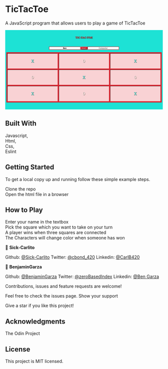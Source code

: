 # TicTacToe
 
   A JavaScript program that allows users to play a game of TicTacToe
 
![](screenshot.png)
 
## Built With
 
   Javascript, <br/>
   Html, <br/>
   Css, <br/>
   Eslint
 
## Getting Started
To get a local copy up and running follow these simple example steps.

Clone the repo <br/>
Open the html file in a browser <br/>


## How to Play
Enter your name in the textbox <br/>
Pick the square which you want to take on your turn <br/>
A player wins when three squares are connected <br/>
The Characters will change color when someone has won
 
 
👤 **Sick-Carlito**
 
 Github: [@Sick-Carlito](https://github.com/Sick-Carlito)
 Twitter: [@cbond_420](https://twitter.com/cbond_420)
 Linkedin: [@CarlB420](https://www.linkedin.com/in/carlb420/)

👤 **BenjaminGarza**

 Github: [@BenjaminGarza](https://github.com/BenjaminGarza)
 Twitter: [@zeroBasedIndex](https://twitter.com/zeroBasedIndex)
 Linkedin: [@Ben Garza](https://www.linkedin.com/in/benjamin-garza/)
 
 
Contributions, issues and feature requests are welcome!
 
Feel free to check the issues page.
Show your support
 
Give a star if you like this project!

## Acknowledgments
 
  The Odin Project
 
 ## License
This project is MIT licensed.

